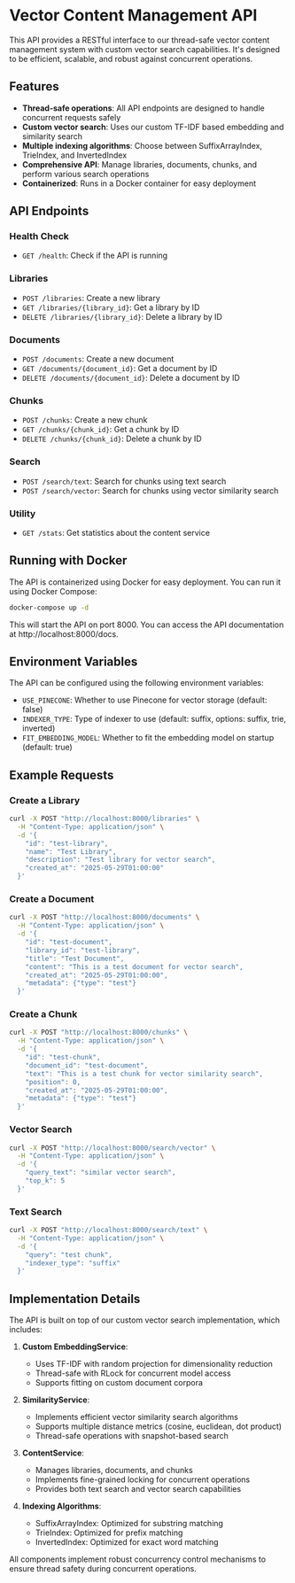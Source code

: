 # Vector Content Management API

This API provides a RESTful interface to our thread-safe vector content management system with custom vector search capabilities. It's designed to be efficient, scalable, and robust against concurrent operations.

## Features

- **Thread-safe operations**: All API endpoints are designed to handle concurrent requests safely
- **Custom vector search**: Uses our custom TF-IDF based embedding and similarity search
- **Multiple indexing algorithms**: Choose between SuffixArrayIndex, TrieIndex, and InvertedIndex
- **Comprehensive API**: Manage libraries, documents, chunks, and perform various search operations
- **Containerized**: Runs in a Docker container for easy deployment

## API Endpoints

### Health Check

- `GET /health`: Check if the API is running

### Libraries

- `POST /libraries`: Create a new library
- `GET /libraries/{library_id}`: Get a library by ID
- `DELETE /libraries/{library_id}`: Delete a library by ID

### Documents

- `POST /documents`: Create a new document
- `GET /documents/{document_id}`: Get a document by ID
- `DELETE /documents/{document_id}`: Delete a document by ID

### Chunks

- `POST /chunks`: Create a new chunk
- `GET /chunks/{chunk_id}`: Get a chunk by ID
- `DELETE /chunks/{chunk_id}`: Delete a chunk by ID

### Search

- `POST /search/text`: Search for chunks using text search
- `POST /search/vector`: Search for chunks using vector similarity search

### Utility

- `GET /stats`: Get statistics about the content service

## Running with Docker

The API is containerized using Docker for easy deployment. You can run it using Docker Compose:

```bash
docker-compose up -d
```

This will start the API on port 8000. You can access the API documentation at http://localhost:8000/docs.

## Environment Variables

The API can be configured using the following environment variables:

- `USE_PINECONE`: Whether to use Pinecone for vector storage (default: false)
- `INDEXER_TYPE`: Type of indexer to use (default: suffix, options: suffix, trie, inverted)
- `FIT_EMBEDDING_MODEL`: Whether to fit the embedding model on startup (default: true)

## Example Requests

### Create a Library

```bash
curl -X POST "http://localhost:8000/libraries" \
  -H "Content-Type: application/json" \
  -d '{
    "id": "test-library",
    "name": "Test Library",
    "description": "Test library for vector search",
    "created_at": "2025-05-29T01:00:00"
  }'
```

### Create a Document

```bash
curl -X POST "http://localhost:8000/documents" \
  -H "Content-Type: application/json" \
  -d '{
    "id": "test-document",
    "library_id": "test-library",
    "title": "Test Document",
    "content": "This is a test document for vector search",
    "created_at": "2025-05-29T01:00:00",
    "metadata": {"type": "test"}
  }'
```

### Create a Chunk

```bash
curl -X POST "http://localhost:8000/chunks" \
  -H "Content-Type: application/json" \
  -d '{
    "id": "test-chunk",
    "document_id": "test-document",
    "text": "This is a test chunk for vector similarity search",
    "position": 0,
    "created_at": "2025-05-29T01:00:00",
    "metadata": {"type": "test"}
  }'
```

### Vector Search

```bash
curl -X POST "http://localhost:8000/search/vector" \
  -H "Content-Type: application/json" \
  -d '{
    "query_text": "similar vector search",
    "top_k": 5
  }'
```

### Text Search

```bash
curl -X POST "http://localhost:8000/search/text" \
  -H "Content-Type: application/json" \
  -d '{
    "query": "test chunk",
    "indexer_type": "suffix"
  }'
```

## Implementation Details

The API is built on top of our custom vector search implementation, which includes:

1. **Custom EmbeddingService**:
   - Uses TF-IDF with random projection for dimensionality reduction
   - Thread-safe with RLock for concurrent model access
   - Supports fitting on custom document corpora

2. **SimilarityService**:
   - Implements efficient vector similarity search algorithms
   - Supports multiple distance metrics (cosine, euclidean, dot product)
   - Thread-safe operations with snapshot-based search

3. **ContentService**:
   - Manages libraries, documents, and chunks
   - Implements fine-grained locking for concurrent operations
   - Provides both text search and vector search capabilities

4. **Indexing Algorithms**:
   - SuffixArrayIndex: Optimized for substring matching
   - TrieIndex: Optimized for prefix matching
   - InvertedIndex: Optimized for exact word matching

All components implement robust concurrency control mechanisms to ensure thread safety during concurrent operations.

